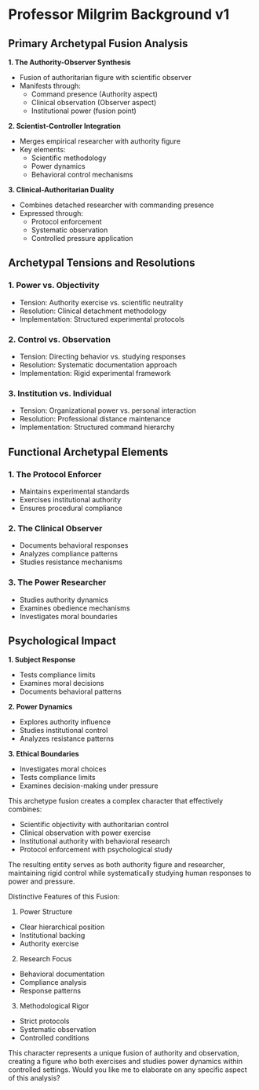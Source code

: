 # Professor Milgrim Background v1

## Primary Archetypal Fusion Analysis

**1. The Authority-Observer Synthesis**

- Fusion of authoritarian figure with scientific observer
- Manifests through:
  - Command presence (Authority aspect)
  - Clinical observation (Observer aspect)
  - Institutional power (fusion point)

**2. Scientist-Controller Integration**

- Merges empirical researcher with authority figure
- Key elements:
  - Scientific methodology
  - Power dynamics
  - Behavioral control mechanisms

**3. Clinical-Authoritarian Duality**

- Combines detached researcher with commanding presence
- Expressed through:
  - Protocol enforcement
  - Systematic observation
  - Controlled pressure application

## Archetypal Tensions and Resolutions

### 1. Power vs. Objectivity

- Tension: Authority exercise vs. scientific neutrality
- Resolution: Clinical detachment methodology
- Implementation: Structured experimental protocols

### 2. Control vs. Observation

- Tension: Directing behavior vs. studying responses
- Resolution: Systematic documentation approach
- Implementation: Rigid experimental framework

### 3. Institution vs. Individual

- Tension: Organizational power vs. personal interaction
- Resolution: Professional distance maintenance
- Implementation: Structured command hierarchy

## Functional Archetypal Elements

### 1. The Protocol Enforcer

- Maintains experimental standards
- Exercises institutional authority
- Ensures procedural compliance

### 2. The Clinical Observer

- Documents behavioral responses
- Analyzes compliance patterns
- Studies resistance mechanisms

### 3. The Power Researcher

- Studies authority dynamics
- Examines obedience mechanisms
- Investigates moral boundaries

## Psychological Impact

**1. Subject Response**

- Tests compliance limits
- Examines moral decisions
- Documents behavioral patterns

**2. Power Dynamics**

- Explores authority influence
- Studies institutional control
- Analyzes resistance patterns

**3. Ethical Boundaries**

- Investigates moral choices
- Tests compliance limits
- Examines decision-making under pressure

This archetype fusion creates a complex character that effectively combines:

- Scientific objectivity with authoritarian control
- Clinical observation with power exercise
- Institutional authority with behavioral research
- Protocol enforcement with psychological study

The resulting entity serves as both authority figure and researcher, maintaining rigid control while systematically studying human responses to power and pressure.

Distinctive Features of this Fusion:

1. Power Structure

- Clear hierarchical position
- Institutional backing
- Authority exercise

2. Research Focus

- Behavioral documentation
- Compliance analysis
- Response patterns

3. Methodological Rigor

- Strict protocols
- Systematic observation
- Controlled conditions

This character represents a unique fusion of authority and observation, creating a figure who both exercises and studies power dynamics within controlled settings. Would you like me to elaborate on any specific aspect of this analysis?
